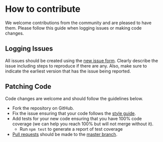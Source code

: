 # How to contribute
We welcome contributions from the community and are pleased to have them.  Please follow this guide when logging issues or making code changes.

## Logging Issues
All issues should be created using the [new issue form](https://github.com/hapijs/bossy/issues/new). Clearly describe the issue including steps
to reproduce if there are any. Also, make sure to indicate the earliest version that has the issue being reported.

## Patching Code

Code changes are welcome and should follow the guidelines below.

* Fork the repository on GitHub.
* Fix the issue ensuring that your code follows the [style guide](https://github.com/hapijs/contrib/blob/master/Style.md).
* Add tests for your new code ensuring that you have 100% code coverage (we can help you reach 100% but will not merge without it).
    * Run `npm test` to generate a report of test coverage
* [Pull requests](http://help.github.com/send-pull-requests/) should be made to the [master branch](https://github.com/hapijs/bossy/tree/master).
